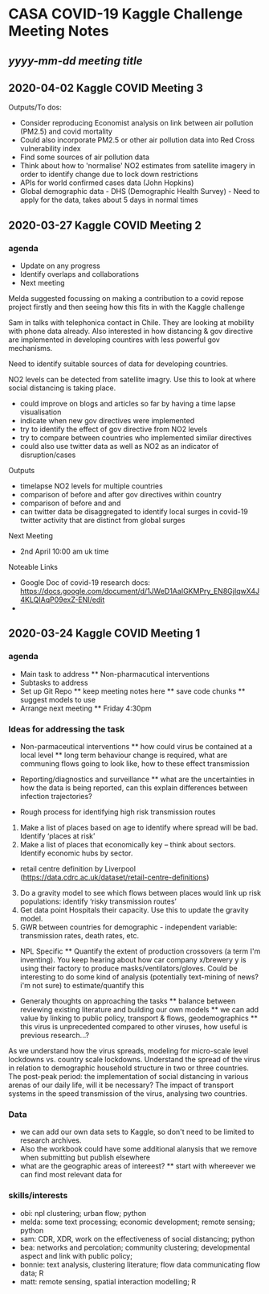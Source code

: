 # CASA COVID-19 Kaggle Challenge Meeting Notes

## _yyyy-mm-dd_ _meeting title_

## 2020-04-02 Kaggle COVID Meeting 3

Outputs/To dos:
* Consider reproducing Economist analysis on link between air pollution (PM2.5) and covid mortality
* Could also incorporate PM2.5 or other air pollution data into Red Cross vulnerability index
* Find some sources of air pollution data
* Think about how to 'normalise' NO2 estimates from satellite imagery in order to identify change due to lock down restrictions
* APIs for world confirmed cases data (John Hopkins)
* Global demographic data - DHS (Demographic Health Survey) - Need to apply for the data, takes about 5 days in normal times


## 2020-03-27 Kaggle COVID Meeting 2

### agenda
* Update on any progress
* Identify overlaps and collaborations
* Next meeting

Melda suggested focussing on making a contribution to a covid repose project firstly and then seeing how this fits in with the Kaggle challenge

Sam in talks with telephonica contact in Chile. They are looking at mobility with phone data already. Also interested in how distancing & gov directive are implemented in developing countires with less powerful gov mechanisms.

Need to identify suitable sources of data for developing countries.

NO2 levels can be detected from satellite imagry. Use this to look at where social distancing is taking place.
- could improve on blogs and articles so far by having a time lapse visualisation
- indicate when new gov directives were implemented
- try to identify the effect of gov directive from NO2 levels
- try to compare between countries who implemented similar directives
- could also use twitter data as well as NO2 as an indicator of disruption/cases


Outputs
* timelapse NO2 levels for multiple countries
* comparison of before and after gov directives within country
* comparison of before and and 
* can twitter data be disaggregated to identify local surges in covid-19 twitter activity that are distinct from global surges

Next Meeting
* 2nd April 10:00 am uk time

Noteable Links
* Google Doc of covid-19 research docs: https://docs.google.com/document/d/1JWeD1AaIGKMPry_EN8GjIqwX4J4KLQIAqP09exZ-ENI/edit
* 	



## 2020-03-24 Kaggle COVID Meeting 1


### agenda
* Main task to address
** Non-pharmacutical interventions
* Subtasks to address
* Set up Git Repo
** keep meeting notes here
** save code chunks
** suggest models to use
* Arrange next meeting
** Friday 4:30pm

### Ideas for addressing the task

* Non-parmaceutical interventions 
** how could virus be contained at a local level
** long term behaviour change is required, what are communing flows going to look like, how to these effect transmission

* Reporting/diagnostics and surveillance
** what are the uncertainties in how the data is being reported, can this explain differences between infection trajectories?

* Rough process for identifying high risk transmission routes
1. Make a list of places based on age to identify where spread will be bad. Identify ‘places at risk’
2. Make a list of places that economically key – think about sectors. Identify economic hubs by sector.
*  retail centre definition by Liverpool (https://data.cdrc.ac.uk/dataset/retail-centre-definitions)
3. Do a gravity model to see which flows between places would link up risk populations: identify ‘risky transmission routes’
4. Get data point Hospitals their capacity. Use this to update the gravity model.
5. GWR between countries for demographic - independent variable: transmission rates, death rates, etc.

* NPL Specific
** Quantify the extent of production crossovers (a term I'm inventing). You keep hearing about how car company x/brewery y is using their factory to produce masks/ventilators/gloves. Could be interesting to do some kind of analysis (potentially text-mining of news? i'm not sure) to estimate/quantify this

* Generaly thoughts on approaching the tasks
** balance between reviewing existing literature and building our own models
** we can add value by linking to public policy, transport & flows, geodemographics
** this virus is unprecedented compared to other viruses, how useful is previous research...?

As we understand how the virus spreads, modeling for micro-scale level lockdowns vs. country scale lockdowns.
Understand the spread of the virus in relation to demographic household structure in two or three countries.
The post-peak period: the implementation of social distancing in various arenas of our daily life, will it be necessary?
The impact of transport systems in the speed transmission of the virus, analysing two countries.



### Data
* we can add our own data sets to Kaggle, so don't need to be limited to research archives.
* Also the workbook could have some additional alanysis that we remove when submitting but publish elsewhere
* what are the geographic areas of intereest?
** start with whereever we can find most relevant data for


### skills/interests
* obi: npl clustering; urban flow; python
* melda: some text processing; economic development; remote sensing; python
* sam: CDR, XDR, work on the effectiveness of social distancing; python
* bea: networks and percolation; community clustering; developmental aspect and link with public policy; 
* bonnie: text analysis, clustering literature; flow data communicating flow data; R
* matt: remote sensing, spatial interaction modelling; R
